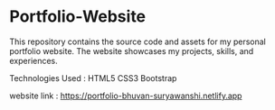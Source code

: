 # Portfolio-Website
This repository contains the source code and assets for my personal portfolio website. The website showcases my projects, skills, and experiences.

Technologies Used :
HTML5
CSS3
Bootstrap

website link : https://portfolio-bhuvan-suryawanshi.netlify.app
